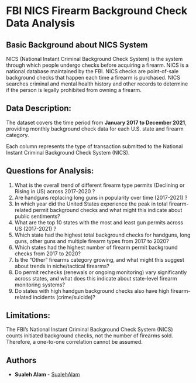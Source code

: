# FBI NICS Firearm Background Check Data Analysis

## Basic Background about NICS System
NICS (National Instant Criminal Background Check System) is the system through which people undergo checks before acquiring a firearm. NICS is a national database maintained by the FBI. NICS checks are point-of-sale background checks that happen each time a firearm is purchased. NICS searches criminal and mental health history and other records to determine if the person is legally prohibited from owning a firearm.

## Data Description:
The dataset covers the time period from **January 2017 to December 2021**, providing monthly background check data for each U.S. state and firearm category.

Each column represents the type of transaction submitted to the National Instant Criminal Background Check System (NICS).

## Questions for Analysis:
1. What is the overall trend of different firearm type permits (Declining or Rising in US) across 2017-2020 ?
2. Are handguns replacing long guns in popularity over time (2017-2021) ?
3. In which year did the United States experience the peak in total firearm-related permit background checks and what might this indicate about public sentiments?
4. What are the top 10 states with the most and least gun permits across US (2017-2021) ?
5. Which state had the highest total background checks for handguns, long guns, other guns and multiple firearm types from 2017 to 2020?
6. Which states had the highest number of firearm permit background checks from 2017 to 2020?
7. Is the “Other” firearms category growing, and what might this suggest about trends in niche/tactical firearms?
8. Do permit rechecks (renewals or ongoing monitoring) vary significantly across states, and what does this indicate about state-level firearm monitoring systems?
9. Do states with high handgun background checks also have high firearm-related incidents (crime/suicide)?


## Limitations:
The FBI’s National Instant Criminal Background Check System (NICS) counts initiated background checks, not the number of firearms sold. Therefore, a one-to-one correlation cannot be assumed. 

## Authors
* **Sualeh Alam** - [SualehAlam](https://github.com/sualehalam) 
